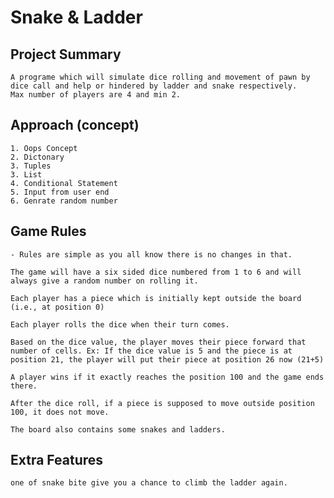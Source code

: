 # Snake & Ladder

## Project Summary
    A programe which will simulate dice rolling and movement of pawn by dice call and help or hindered by ladder and snake respectively. 
    Max number of players are 4 and min 2.


## Approach (concept)

    1. Oops Concept
    2. Dictonary
    3. Tuples
    3. List
    4. Conditional Statement
    5. Input from user end
    6. Genrate random number 
     


## Game Rules

    - Rules are simple as you all know there is no changes in that.

    The game will have a six sided dice numbered from 1 to 6 and will always give a random number on rolling it.

    Each player has a piece which is initially kept outside the board (i.e., at position 0)

    Each player rolls the dice when their turn comes.

    Based on the dice value, the player moves their piece forward that number of cells. Ex: If the dice value is 5 and the piece is at position 21, the player will put their piece at position 26 now (21+5)

    A player wins if it exactly reaches the position 100 and the game ends there.

    After the dice roll, if a piece is supposed to move outside position 100, it does not move.

    The board also contains some snakes and ladders.

## Extra Features

    one of snake bite give you a chance to climb the ladder again.





